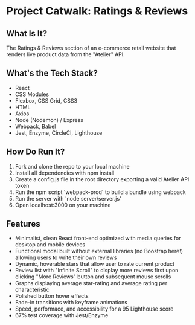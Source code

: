 # Project Catwalk: Ratings & Reviews

## What Is It?
The Ratings & Reviews section of an e-commerce retail website that renders live product data from the "Atelier" API. 

## What's the Tech Stack?
- React
- CSS Modules
- Flexbox, CSS Grid, CSS3
- HTML
- Axios
- Node (Nodemon) / Express
- Webpack, Babel
- Jest, Enzyme, CircleCI, Lighthouse

## How Do Run It?
1. Fork and clone the repo to your local machine
2. Install all dependencies with npm install
3. Create a config.js file in the root directory exporting a valid Atelier API token
4. Run the npm script 'webpack-prod' to build a bundle using webpack
5. Run the server with 'node server/server.js'
6. Open localhost:3000 on your machine

## Features
- Minimalist, clean React front-end optimized with media queries for desktop and mobile devices
- Functional modal built without external libraries (no Boostrap here!) allowing users to write their own reviews
- Dynamic, hoverable stars that allow user to rate current product
- Review list with "Infinite Scroll" to display more reviews first upon clicking "More Reviews" button and subsequent mouse scrolls
- Graphs displaying average star-rating and average rating per characteristic
- Polished button hover effects
- Fade-in transitions with keyframe animations
- Speed, performace, and accessibility for a 95 Lighthouse score
- 67% test coverage with Jest/Enzyme
